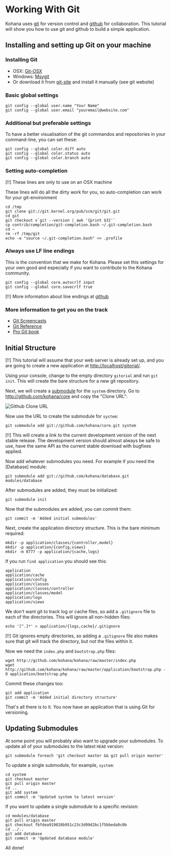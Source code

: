 # Working With Git

Kohana uses [git](http://git-scm.com/) for version control and [github](http://github.com/kohana) for collaboration. This tutorial will show you how to use git and github to build a simple application.

## Installing and setting up Git on your machine

### Installing Git

- OSX: [Git-OSX](http://code.google.com/p/git-osx-installer/)
- Windows: [Msygit](http://code.google.com/p/msysgit/)
- Or download it from [git-site](http://git-scm.com/) and install it manually (see git website)

### Basic global settings

    git config --global user.name "Your Name"
    git config --global user.email "youremail@website.com"

### Additional but preferable settings

To have a better visualisation of the git commandos and repositories in your command-line, you can set these:

    git config --global color.diff auto
    git config --global color.status auto
    git config --global color.branch auto

### Setting auto-completion

[!!] These lines are only to use on an OSX machine

These lines will do all the dirty work for you, so auto-completion can work for your git-environment

    cd /tmp
    git clone git://git.kernel.org/pub/scm/git/git.git
    cd git
    git checkout v`git --version | awk '{print $3}'`
    cp contrib/completion/git-completion.bash ~/.git-completion.bash
    cd ~
    rm -rf /tmp/git
    echo -e "source ~/.git-completion.bash" >> .profile
	
### Always use LF line endings

This is the convention that we make for Kohana. Please set this settings for your own good and especially if you want to contribute to the Kohana community.

    git config --global core.autocrlf input
    git config --global core.savecrlf true

[!!] More information about line endings at [github](http://help.github.com/dealing-with-lineendings/)

### More information to get you on the track

- [Git Screencasts](http://www.gitcasts.com/)
- [Git Reference](http://gitref.org/)
- [Pro Git book](http://progit.org/book/)

## Initial Structure

[!!] This tutorial will assume that your web server is already set up, and you are going to create a new application at <http://localhost/gitorial/>.

Using your console, change to the empty directory `gitorial` and run `git init`. This will create the bare structure for a new git repository.

Next, we will create a [submodule](http://www.kernel.org/pub/software/scm/git/docs/git-submodule.html) for the `system` directory. Go to <http://github.com/kohana/core> and copy the "Clone URL":

![Github Clone URL](http://img.skitch.com/20091019-rud5mmqbf776jwua6hx9nm1n.png)

Now use the URL to create the submodule for `system`:

    git submodule add git://github.com/kohana/core.git system

[!!] This will create a link to the current development version of the next stable release. The development version should almost always be safe to use, have the same API as the current stable download with bugfixes applied.

Now add whatever submodules you need. For example if you need the [Database] module:

    git submodule add git://github.com/kohana/database.git modules/database

After submodules are added, they must be initialized:

    git submodule init

Now that the submodules are added, you can commit them:

    git commit -m 'Added initial submodules'

Next, create the application directory structure. This is the bare minimum required:

    mkdir -p application/classes/{controller,model}
    mkdir -p application/{config,views}
    mkdir -m 0777 -p application/{cache,logs}

If you run `find application` you should see this:

    application
    application/cache
    application/config
    application/classes
    application/classes/controller
    application/classes/model
    application/logs
    application/views

We don't want git to track log or cache files, so add a `.gitignore` file to each of the directories. This will ignore all non-hidden files:

    echo '[^.]*' > application/{logs,cache}/.gitignore

[!!] Git ignores empty directories, so adding a `.gitignore` file also makes sure that git will track the directory, but not the files within it.

Now we need the `index.php` and `bootstrap.php` files:

    wget http://github.com/kohana/kohana/raw/master/index.php
    wget http://github.com/kohana/kohana/raw/master/application/bootstrap.php -O application/bootstrap.php

Commit these changes too:

    git add application
    git commit -m 'Added initial directory structure'

That's all there is to it. You now have an application that is using Git for versioning.

## Updating Submodules

At some point you will probably also want to upgrade your submodules. To update all of your submodules to the latest `HEAD` version:

    git submodule foreach 'git checkout master && git pull origin master'

To update a single submodule, for example, `system`:

    cd system
    git checkout master
    git pull origin master
    cd ..
    git add system
    git commit -m 'Updated system to latest version'

If you want to update a single submodule to a specific revision:

    cd modules/database
    git pull origin master
    git checkout fbfdea919028b951c23c3d99d2bc1f5bbeda0c0b
    cd ../..
    git add database
    git commit -m 'Updated database module'

All done!

